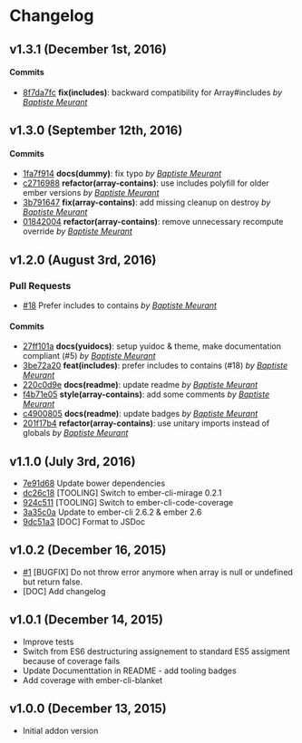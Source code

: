 # Changelog


## v1.3.1 (December 1st, 2016)

#### Commits

- [8f7da7fc](https://github.com/bmeurant/ember-array-contains-helper/commit/8f7da7fcfb957f34ad7ca808fbd02e0a621d1077) **fix(includes)**: backward compatibility for Array#includes *by [Baptiste Meurant](https://github.com/bmeurant)*

## v1.3.0 (September 12th, 2016)

#### Commits

- [1fa7f914](https://github.com/bmeurant/ember-array-contains-helper/commit/1fa7f914eb80b0166a731e9c97504b2129fc3bad) **docs(dummy)**: fix typo *by [Baptiste Meurant](https://github.com/bmeurant)*
- [c2716988](https://github.com/bmeurant/ember-array-contains-helper/commit/c2716988333017bc4dea33e5234cf8b2fc029d5e) **refactor(array-contains)**: use includes polyfill for older ember versions *by [Baptiste Meurant](https://github.com/bmeurant)*
- [3b791647](https://github.com/bmeurant/ember-array-contains-helper/commit/3b7916472c0a301643c78eb6417fc2bdf8908cb2) **fix(array-contains)**: add missing cleanup on destroy *by [Baptiste Meurant](https://github.com/bmeurant)*
- [01842004](https://github.com/bmeurant/ember-array-contains-helper/commit/01842004cf4f5f5f4d9e3f3233313d6e28b00615) **refactor(array-contains)**: remove unnecessary recompute override *by [Baptiste Meurant](https://github.com/bmeurant)*

## v1.2.0 (August 3rd, 2016)

### Pull Requests

- [#18](https://github.com/bmeurant/ember-array-contains-helper/pull/18)  Prefer includes to contains  *by [Baptiste Meurant](https://github.com/bmeurant)*

#### Commits

- [27ff101a](https://github.com/bmeurant/ember-array-contains-helper/commit/27ff101aeead2c56d08aba426c6cae24b32c29fe) **docs(yuidocs)**: setup yuidoc & theme, make documentation compliant (#5) *by [Baptiste Meurant](https://github.com/bmeurant)*
- [3be72a20](https://github.com/bmeurant/ember-array-contains-helper/commit/3be72a208d47032c500a4902fcb0818cae07b58a) **feat(includes)**: prefer includes to contains (#18) *by [Baptiste Meurant](https://github.com/bmeurant)*
- [220c0d9e](https://github.com/bmeurant/ember-array-contains-helper/commit/220c0d9eb0886fa3f8074c12b3117011ae92e1e9) **docs(readme)**: update readme *by [Baptiste Meurant](https://github.com/bmeurant)*
- [f4b71e05](https://github.com/bmeurant/ember-array-contains-helper/commit/f4b71e057de302f9979066bcb3bdba41cc18f896) **style(array-contains)**: add some comments *by [Baptiste Meurant](https://github.com/bmeurant)*
- [c4900805](https://github.com/bmeurant/ember-array-contains-helper/commit/c490080573303b77b2ec0ea4535f9111ab503447) **docs(readme)**: update badges *by [Baptiste Meurant](https://github.com/bmeurant)*
- [201f17b4](https://github.com/bmeurant/ember-array-contains-helper/commit/201f17b43224195c25a1e35efff13ab8ab2b0cfa) **refactor(array-contains)**: use unitary imports instead of globals *by [Baptiste Meurant](https://github.com/bmeurant)*

## v1.1.0 (July 3rd, 2016)

- [7e91d68](https://github.com/bmeurant/ember-array-contains-helper/commit/7e91d68dc4615e698f69598ed08a2ad9c8877aeb) Update bower dependencies
- [dc26c18](https://github.com/bmeurant/ember-array-contains-helper/commit/dc26c181b5d97bedcb00279e44e6be86fcb80670) [TOOLING] Switch to ember-cli-mirage 0.2.1
- [924c511](https://github.com/bmeurant/ember-array-contains-helper/commit/924c511eec55d1ca58a34e1f24aff53ad9f65e81) [TOOLING] Switch to ember-cli-code-coverage
- [3a35c0a](https://github.com/bmeurant/ember-array-contains-helper/commit/3a35c0aaaa5e026ddb513c02b78d7a71a8c017f1) Update to ember-cli 2.6.2 & ember 2.6
- [9dc51a3](https://github.com/bmeurant/ember-array-contains-helper/commit/9dc51a345bd24b50fd0876d0e76b4f3c5961bbdb) [DOC] Format to JSDoc

## v1.0.2 (December 16, 2015)

- [#1](https://github.com/bmeurant/ember-array-contains-helper/issues/1) [BUGFIX] Do not throw error anymore when array is null or undefined but return false.
- [DOC] Add changelog

## v1.0.1 (December 14, 2015)

- Improve tests
- Switch from ES6 destructuring assignement to standard ES5 assigment because of coverage fails
- Update Documenttation in README - add tooling badges
- Add coverage with ember-cli-blanket

## v1.0.0 (December 13, 2015)

- Initial addon version
